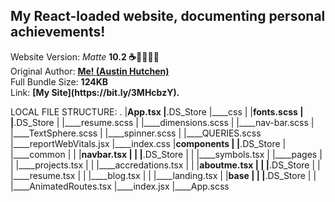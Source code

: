 <h2>My React-loaded website, documenting personal achievements!</h2> Website Version: <i>Matte</i> <b> 10.2 ☕️🎉👨🏾‍💻 </b>
<br/> Original Author: <u><b>Me! (Austin Hutchen) </b></u> 
<br/> Full Bundle Size: <b> 124KB </b>
<br/> Link: <b> [My Site](https://bit.ly/3MHcbzY). </b>

LOCAL FILE STRUCTURE:
.
|____App.tsx
|____.DS_Store
|____css
| |____fonts.scss
| |____.DS_Store
| |____resume.scss
| |____dimensions.scss
| |____nav-bar.scss
| |____TextSphere.scss
| |____spinner.scss
| |____QUERIES.scss
|____reportWebVitals.jsx
|____index.css
|____components
| |____.DS_Store
| |____common
| | |____navbar.tsx
| | |____.DS_Store
| | |____symbols.tsx
| |____pages
| | |____projects.tsx
| | |____accredations.tsx
| | |____aboutme.tsx
| | |____.DS_Store
| | |____resume.tsx
| | |____blog.tsx
| | |____landing.tsx
| |____base
| | |____.DS_Store
| | |____AnimatedRoutes.tsx
|____index.jsx
|____App.scss
